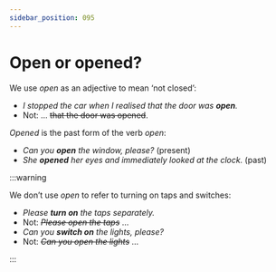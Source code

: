 ```yaml
---
sidebar_position: 095
---
```


# Open or opened?

We use *open* as an adjective to mean ‘not closed’:

- *I stopped the car when I realised that the door was **open**.*
- Not: … ~~that the door was opened~~.

*Opened* is the past form of the verb *open*:

- *Can you **open** the window, please?* (present)
- *She **opened** her eyes and immediately looked at the clock.* (past)

:::warning

We don’t use *open* to refer to turning on taps and switches:

- *Please **turn on** the taps separately.*
- Not: *~~Please open the taps~~* …
- *Can you **switch on** the lights, please?*
- Not: *~~Can you open the lights~~* …

:::
